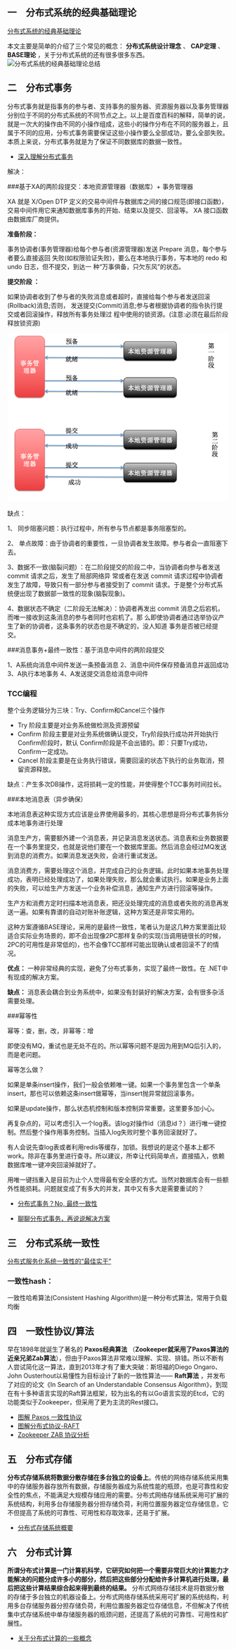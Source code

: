 ## 一　分布式系统的经典基础理论

[分布式系统的经典基础理论](https://blog.csdn.net/qq_34337272/article/details/80444032)

 本文主要是简单的介绍了三个常见的概念： **分布式系统设计理念** 、 **CAP定理** 、 **BASE理论** ，关于分布式系统的还有很多很多东西。
  ![分布式系统的经典基础理论总结](https://user-gold-cdn.xitu.io/2018/5/24/1639234237ec9805?w=791&h=466&f=png&s=55908)

## 二　分布式事务
分布式事务就是指事务的参与者、支持事务的服务器、资源服务器以及事务管理器分别位于不同的分布式系统的不同节点之上。以上是百度百科的解释，简单的说，就是一次大的操作由不同的小操作组成，这些小的操作分布在不同的服务器上，且属于不同的应用，分布式事务需要保证这些小操作要么全部成功，要么全部失败。本质上来说，分布式事务就是为了保证不同数据库的数据一致性。
* [深入理解分布式事务](http://www.codeceo.com/article/distributed-transaction.html)

解决：

###基于XA的两阶段提交：本地资源管理器（数据库）+ 事务管理器

XA 就是 X/Open DTP 定义的交易中间件与数据库之间的接口规范(即接口函数)，交易中间件用它来通知数据库事务的开始、结束以及提交、回滚等。 XA 接口函数由数据库厂商提供。

**准备阶段：**

事务协调者(事务管理器)给每个参与者(资源管理器)发送 Prepare 消息，每个参与者要么直接返回 失败(如权限验证失败)，要么在本地执行事务，写本地的 redo 和 undo 日志，但不提交，到达一 种“万事俱备，只欠东风”的状态。 

**提交阶段 ：**

如果协调者收到了参与者的失败消息或者超时，直接给每个参与者发送回滚(Rollback)消息;否则， 发送提交(Commit)消息;参与者根据协调者的指令执行提交或者回滚操作，释放所有事务处理过 程中使用的锁资源。(注意:必须在最后阶段释放锁资源) 

![XA两阶段提交](images/XA两阶段提交.png)

缺点：

1、 同步阻塞问题：执行过程中，所有参与节点都是事务阻塞型的。  

2、 单点故障：由于协调者的重要性，一旦协调者发生故障。参与者会一直阻塞下去。 

3、数据不一致(脑裂问题) ：在二阶段提交的阶段二中，当协调者向参与者发送 commit 请求之后，发生了局部网络异 常或者在发送 commit 请求过程中协调者发生了故障，导致只有一部分参与者接受到了 commit 请求。于是整个分布式系统便出现了数据部一致性的现象(脑裂现象)。 

4、数据状态不确定（二阶段无法解决）：协调者再发出 commit 消息之后宕机，而唯一接收到这条消息的参与者同时也宕机了。那 么即使协调者通过选举协议产生了新的协调者，这条事务的状态也是不确定的，没人知道 事务是否被已经提交。 



###消息事务+最终一致性：基于消息中间件的两阶段提交

1、A系统向消息中间件发送一条预备消息
2、消息中间件保存预备消息并返回成功
3、A执行本地事务
4、A发送提交消息给消息中间件	



### TCC编程

整个业务逻辑分为三块：Try、Confirm和Cancel三个操作

- Try 阶段主要是对业务系统做检测及资源预留
- Confirm 阶段主要是对业务系统做确认提交，Try阶段执行成功并开始执行 Confirm阶段时，默认 Confirm阶段是不会出错的。即：只要Try成功，Confirm一定成功。
- Cancel 阶段主要是在业务执行错误，需要回滚的状态下执行的业务取消，预留资源释放。

缺点：产生多次DB操作，这将损耗一定的性能，并使得整个TCC事务时间拉长。

###本地消息表（异步确保）

本地消息表这种实现方式应该是业界使用最多的，其核心思想是将分布式事务拆分成本地事务进行处理

消息生产方，需要额外建一个消息表，并记录消息发送状态。消息表和业务数据要在一个事务里提交，也就是说他们要在一个数据库里面。然后消息会经过MQ发送到消息的消费方。如果消息发送失败，会进行重试发送。

消息消费方，需要处理这个消息，并完成自己的业务逻辑。此时如果本地事务处理成功，表明已经处理成功了，如果处理失败，那么就会重试执行。如果是业务上面的失败，可以给生产方发送一个业务补偿消息，通知生产方进行回滚等操作。

生产方和消费方定时扫描本地消息表，把还没处理完成的消息或者失败的消息再发送一遍。如果有靠谱的自动对账补账逻辑，这种方案还是非常实用的。

这种方案遵循BASE理论，采用的是最终一致性，笔者认为是这几种方案里面比较适合实际业务场景的，即不会出现像2PC那样复杂的实现(当调用链很长的时候，2PC的可用性是非常低的)，也不会像TCC那样可能出现确认或者回滚不了的情况。

**优点：** 一种非常经典的实现，避免了分布式事务，实现了最终一致性。在 .NET中 有现成的解决方案。

**缺点：** 消息表会耦合到业务系统中，如果没有封装好的解决方案，会有很多杂活需要处理。





###幂等性

幂等：查，删，改，非幂等：增

即使没有MQ，重试也是无处不在的。所以幂等问题不是因为用到MQ后引入的，而是老问题。

幂等怎么做？

如果是单条insert操作，我们一般会依赖唯一键。如果一个事务里包含一个单条insert，那也可以依赖这条insert做幂等，当insert抛异常就回滚事务。

如果是update操作，那么状态机控制和版本控制异常重要。这里要多加小心。

再复杂点的，可以考虑引入一个log表。该log对操作id（消息id？）进行唯一键控制。然后整个操作用事务控制。当插入log失败时整个事务回滚就好了。

有人会说先查log表或者利用redis等缓存，加锁。我想说的是这个基本上都不work。除非在事务里进行查寻。所以建议，所幸让代码简单点，直接插入，依赖数据库唯一键冲突回滚掉就好了。

用唯一键挡重入是目前为止个人觉得最有安全感的方式。当然对数据库会有一些额外性能损耗。问题就变成了有多大的并发，其中又有多大是需要重试的？



* [分布式事务？No, 最终一致性](https://zhuanlan.zhihu.com/p/25933039)



* [聊聊分布式事务，再说说解决方案](https://www.cnblogs.com/savorboard/p/distributed-system-transaction-consistency.html)



## 三　分布式系统一致性
[分布式服务化系统一致性的“最佳实干”](https://www.jianshu.com/p/1156151e20c8)

### 一致性hash：

一致性哈希算法(Consistent Hashing Algorithm)是一种分布式算法，常用于负载均衡





## 四　一致性协议/算法
早在1898年就诞生了著名的 **Paxos经典算法** （**Zookeeper就采用了Paxos算法的近亲兄弟Zab算法**），但由于Paxos算法非常难以理解、实现、排错。所以不断有人尝试简化这一算法，直到2013年才有了重大突破：斯坦福的Diego Ongaro、John Ousterhout以易懂性为目标设计了新的一致性算法—— **Raft算法** ，并发布了对应的论文《In Search of an Understandable Consensus Algorithm》，到现在有十多种语言实现的Raft算法框架，较为出名的有以Go语言实现的Etcd，它的功能类似于Zookeeper，但采用了更为主流的Rest接口。
* [图解 Paxos 一致性协议](https://mp.weixin.qq.com/s?__biz=MzI0NDI0MTgyOA==&mid=2652037784&idx=1&sn=d8c4f31a9cfb49ee91d05bb374e5cdd5&chksm=f2868653c5f10f45fc4a64d15a5f4163c3e66c00ed2ad334fa93edb46671f42db6752001f6c0#rd)
*  [图解分布式协议-RAFT](http://ifeve.com/raft/)
*  [Zookeeper ZAB 协议分析](https://dbaplus.cn/news-141-1875-1.html)

## 五　分布式存储

**分布式存储系统将数据分散存储在多台独立的设备上**。传统的网络存储系统采用集中的存储服务器存放所有数据，存储服务器成为系统性能的瓶颈，也是可靠性和安全性的焦点，不能满足大规模存储应用的需要。分布式网络存储系统采用可扩展的系统结构，利用多台存储服务器分担存储负荷，利用位置服务器定位存储信息，它不但提高了系统的可靠性、可用性和存取效率，还易于扩展。 

 * [分布式存储系统概要](http://witchiman.top/2017/05/05/distributed-system/)

## 六　分布式计算

**所谓分布式计算是一门计算机科学，它研究如何把一个需要非常巨大的计算能力才能解决的问题分成许多小的部分，然后把这些部分分配给许多计算机进行处理，最后把这些计算结果综合起来得到最终的结果。**
分布式网络存储技术是将数据分散的存储于多台独立的机器设备上。分布式网络存储系统采用可扩展的系统结构，利用多台存储服务器分担存储负荷，利用位置服务器定位存储信息，不但解决了传统集中式存储系统中单存储服务器的瓶颈问题，还提高了系统的可靠性、可用性和扩展性。

* [关于分布式计算的一些概念](https://blog.csdn.net/qq_34337272/article/details/80549020)

